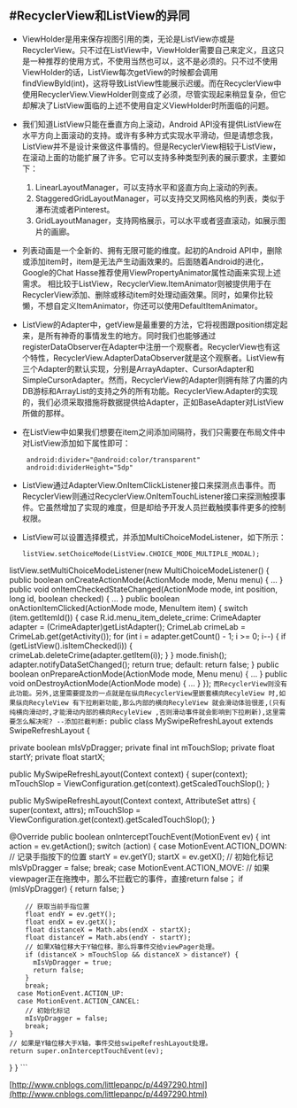 #RecyclerView和ListView的异同
---

* ViewHolder是用来保存视图引用的类，无论是ListView亦或是RecyclerView。只不过在ListView中，ViewHolder需要自己来定义，且这只是一种推荐的使用方式，不使用当然也可以，这不是必须的。只不过不使用ViewHolder的话，ListView每次getView的时候都会调用findViewById(int)，这将导致ListView性能展示迟缓。而在RecyclerView中使用RecyclerView.ViewHolder则变成了必须，尽管实现起来稍显复杂，但它却解决了ListView面临的上述不使用自定义ViewHolder时所面临的问题。
* 我们知道ListView只能在垂直方向上滚动，Android API没有提供ListView在水平方向上面滚动的支持。或许有多种方式实现水平滑动，但是请想念我，ListView并不是设计来做这件事情的。但是RecyclerView相较于ListView，在滚动上面的功能扩展了许多。它可以支持多种类型列表的展示要求，主要如下：

	1. LinearLayoutManager，可以支持水平和竖直方向上滚动的列表。
	2. StaggeredGridLayoutManager，可以支持交叉网格风格的列表，类似于瀑布流或者Pinterest。
	3. GridLayoutManager，支持网格展示，可以水平或者竖直滚动，如展示图片的画廊。

* 列表动画是一个全新的、拥有无限可能的维度。起初的Android API中，删除或添加item时，item是无法产生动画效果的。后面随着Android的进化，Google的Chat Hasse推荐使用ViewPropertyAnimator属性动画来实现上述需求。
相比较于ListView，RecyclerView.ItemAnimator则被提供用于在RecyclerView添加、删除或移动item时处理动画效果。同时，如果你比较懒，不想自定义ItemAnimator，你还可以使用DefaultItemAnimator。

* ListView的Adapter中，getView是最重要的方法，它将视图跟position绑定起来，是所有神奇的事情发生的地方。同时我们也能够通过registerDataObserver在Adapter中注册一个观察者。RecyclerView也有这个特性，RecyclerView.AdapterDataObserver就是这个观察者。ListView有三个Adapter的默认实现，分别是ArrayAdapter、CursorAdapter和SimpleCursorAdapter。然而，RecyclerView的Adapter则拥有除了内置的内DB游标和ArrayList的支持之外的所有功能。RecyclerView.Adapter的实现的，我们必须采取措施将数据提供给Adapter，正如BaseAdapter对ListView所做的那样。
* 在ListView中如果我们想要在item之间添加间隔符，我们只需要在布局文件中对ListView添加如下属性即可：

	```
	 android:divider="@android:color/transparent"
	 android:dividerHeight="5dp"
	```
* ListView通过AdapterView.OnItemClickListener接口来探测点击事件。而RecyclerView则通过RecyclerView.OnItemTouchListener接口来探测触摸事件。它虽然增加了实现的难度，但是却给予开发人员拦截触摸事件更多的控制权限。
* ListView可以设置选择模式，并添加MultiChoiceModeListener，如下所示：

	```
	listView.setChoiceMode(ListView.CHOICE_MODE_MULTIPLE_MODAL);
listView.setMultiChoiceModeListener(new MultiChoiceModeListener() {
    public boolean onCreateActionMode(ActionMode mode, Menu menu) { ... }
    public void onItemCheckedStateChanged(ActionMode mode, int position,
long id, boolean checked) { ... }
    public boolean onActionItemClicked(ActionMode mode, MenuItem item) {
        switch (item.getItemId()) {
            case R.id.menu_item_delete_crime:
            CrimeAdapter adapter = (CrimeAdapter)getListAdapter();
            CrimeLab crimeLab = CrimeLab.get(getActivity());
            for (int i = adapter.getCount() - 1; i >= 0; i--) {
                if (getListView().isItemChecked(i)) {
                    crimeLab.deleteCrime(adapter.getItem(i));
                }
          }
        mode.finish();
        adapter.notifyDataSetChanged();
        return true;
        default:
            return false;
}
    public boolean onPrepareActionMode(ActionMode mode, Menu menu) { ... }
    public void onDestroyActionMode(ActionMode mode) { ... }
});
	```
	而RecyclerView则没有此功能。另外,这里需要提及的一点就是在纵向RecyclerView里嵌套横向RecyleView 时,如果纵向RecyleView 有下拉刷新功能,那么内部的横向RecyleView 就会滑动体验很差,(只有纯横向滑动时,才能滑动内部的横向RecyleView ,否则滑动事件就会影响到下拉刷新),这里需要怎么解决呢?
	--添加拦截判断:
	```
	public class MySwipeRefreshLayout extends SwipeRefreshLayout {

  private boolean mIsVpDragger;
  private final int mTouchSlop;
  private float startY;
  private float startX;

  public MySwipeRefreshLayout(Context context) {
    super(context);
    mTouchSlop = ViewConfiguration.get(context).getScaledTouchSlop();
  }

  public MySwipeRefreshLayout(Context context, AttributeSet attrs) {
    super(context, attrs);
    mTouchSlop = ViewConfiguration.get(context).getScaledTouchSlop();
  }


  @Override
  public boolean onInterceptTouchEvent(MotionEvent ev) {
    int action = ev.getAction();
    switch (action) {
      case MotionEvent.ACTION_DOWN:
        // 记录手指按下的位置
        startY = ev.getY();
        startX = ev.getX();
        // 初始化标记
        mIsVpDragger = false;
        break;
      case MotionEvent.ACTION_MOVE:
        // 如果viewpager正在拖拽中，那么不拦截它的事件，直接return false；
        if (mIsVpDragger) {
          return false;
        }

        // 获取当前手指位置
        float endY = ev.getY();
        float endX = ev.getX();
        float distanceX = Math.abs(endX - startX);
        float distanceY = Math.abs(endY - startY);
        // 如果X轴位移大于Y轴位移，那么将事件交给viewPager处理。
        if (distanceX > mTouchSlop && distanceX > distanceY) {
          mIsVpDragger = true;
          return false;
        }
        break;
      case MotionEvent.ACTION_UP:
      case MotionEvent.ACTION_CANCEL:
        // 初始化标记
        mIsVpDragger = false;
        break;
    }
    // 如果是Y轴位移大于X轴，事件交给swipeRefreshLayout处理。
    return super.onInterceptTouchEvent(ev);
  }
}
	```
	
	
	
	
[http://www.cnblogs.com/littlepanpc/p/4497290.html](http://www.cnblogs.com/littlepanpc/p/4497290.html)
